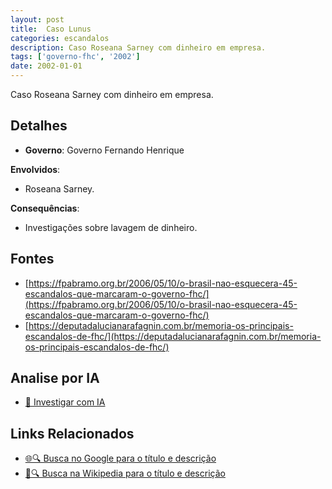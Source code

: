 ```yaml
---
layout: post
title:  Caso Lunus
categories: escandalos
description: Caso Roseana Sarney com dinheiro em empresa.
tags: ['governo-fhc', '2002']
date: 2002-01-01
---
```


Caso Roseana Sarney com dinheiro em empresa.

## Detalhes
- **Governo**: Governo Fernando Henrique

**Envolvidos**:
- Roseana Sarney.


**Consequências**:
- Investigações sobre lavagem de dinheiro.


## Fontes
- [https://fpabramo.org.br/2006/05/10/o-brasil-nao-esquecera-45-escandalos-que-marcaram-o-governo-fhc/](https://fpabramo.org.br/2006/05/10/o-brasil-nao-esquecera-45-escandalos-que-marcaram-o-governo-fhc/)
- [https://deputadalucianarafagnin.com.br/memoria-os-principais-escandalos-de-fhc/](https://deputadalucianarafagnin.com.br/memoria-os-principais-escandalos-de-fhc/)


## Analise por IA
- [🤖 Investigar com IA](https://www.perplexity.ai/search?q=Caso%20Lunus%20Caso%20Roseana%20Sarney%20com%20dinheiro%20em%20empresa.%20Governo%20Fernando%20Henrique)

## Links Relacionados
- [🌐🔍 Busca no Google para o título e descrição](https://www.google.com/search?q=Caso%20Lunus%20Caso%20Roseana%20Sarney%20com%20dinheiro%20em%20empresa.%20Governo%20Fernando%20Henrique)
- [📖🔍 Busca na Wikipedia para o título e descrição](https://pt.wikipedia.org/w/index.php?search=Caso%20Lunus%20Caso%20Roseana%20Sarney%20com%20dinheiro%20em%20empresa.%20Governo%20Fernando%20Henrique)


